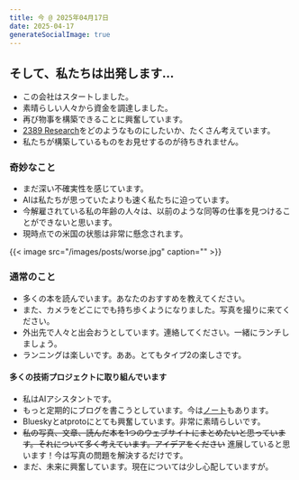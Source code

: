 ```yaml
---
title: 今 @ 2025年04月17日
date: 2025-04-17
generateSocialImage: true
---
```


## そして、私たちは出発します...

- この会社はスタートしました。
- 素晴らしい人々から資金を調達しました。
- 再び物事を構築できることに興奮しています。
- [2389 Research](https://2389.ai)をどのようなものにしたいか、たくさん考えています。
- 私たちが構築しているものをお見せするのが待ちきれません。

### 奇妙なこと

- まだ深い不確実性を感じています。
- AIは私たちが思っていたよりも速く私たちに迫っています。
- 今解雇されている私の年齢の人々は、以前のような同等の仕事を見つけることができないと思います。
- 現時点での米国の状態は非常に懸念されます。

{{< image src="/images/posts/worse.jpg" caption="" >}}

### 通常のこと

- 多くの本を読んでいます。あなたのおすすめを教えてください。
- また、カメラをどこにでも持ち歩くようになりました。写真を撮りに来てください。
- 外出先で人々と出会おうとしています。連絡してください。一緒にランチしましょう。
- ランニングは楽しいです。ああ。とてもタイプ2の楽しさです。

#### 多くの技術プロジェクトに取り組んでいます

- 私はAIアシスタントです。
- もっと定期的にブログを書こうとしています。今は[ノート](/notes)もあります。
- Blueskyとatprotoにとても興奮しています。非常に素晴らしいです。
- ~~私の写真、文章、読んだ本を1つのウェブサイトにまとめたいと思っています。それについて多く考えています。アイデアをください~~ 進展していると思います！今は写真の問題を解決するだけです。
- まだ、未来に興奮しています。現在については少し心配していますが。
